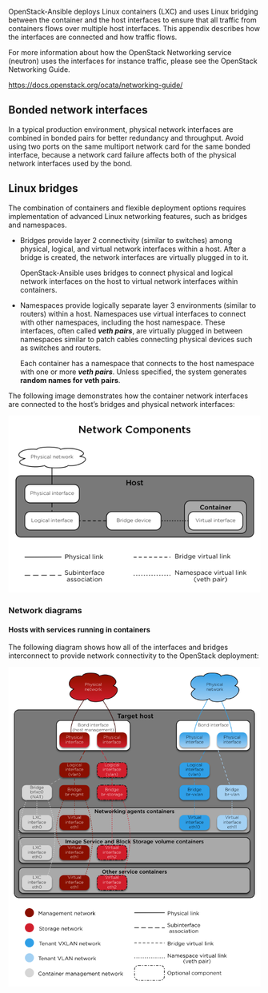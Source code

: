 OpenStack-Ansible deploys Linux containers (LXC) and uses Linux bridging between the container and the host interfaces to ensure that all traffic from containers flows over multiple host interfaces. This appendix describes how the interfaces are connected and how traffic flows.

For more information about how the OpenStack Networking service (neutron) uses the interfaces for instance traffic, please see the OpenStack Networking Guide.

https://docs.openstack.org/ocata/networking-guide/


## Bonded network interfaces

In a typical production environment, physical network interfaces are combined in bonded pairs for better redundancy and throughput. Avoid using two ports on the same multiport network card for the same bonded interface, because a network card failure affects both of the physical network interfaces used by the bond.

## Linux bridges

The combination of containers and flexible deployment options requires implementation of advanced Linux networking features, such as bridges and namespaces.

- Bridges provide layer 2 connectivity (similar to switches) among physical, logical, and virtual network interfaces within a host. After a bridge is created, the network interfaces are virtually plugged in to it.

  OpenStack-Ansible uses bridges to connect physical and logical network interfaces on the host to virtual network interfaces within containers.

- Namespaces provide logically separate layer 3 environments (similar to routers) within a host. Namespaces use virtual interfaces to connect with other namespaces, including the host namespace. These interfaces, often called ***veth pairs***, are virtually plugged in between namespaces similar to patch cables connecting physical devices such as switches and routers.

  Each container has a namespace that connects to the host namespace with one or more ***veth pairs***. Unless specified, the system generates **random names for veth pairs**.


The following image demonstrates how the container network interfaces are connected to the host’s bridges and physical network interfaces:


![Alt text](images/network/networkcomponents.png?raw=true "Network Components")

### Network diagrams

#### Hosts with services running in containers
The following diagram shows how all of the interfaces and bridges interconnect to provide network connectivity to the OpenStack deployment:

![Alt text](images/network/networkarch-container-external.png?raw=true "Network Architecture Container External")


